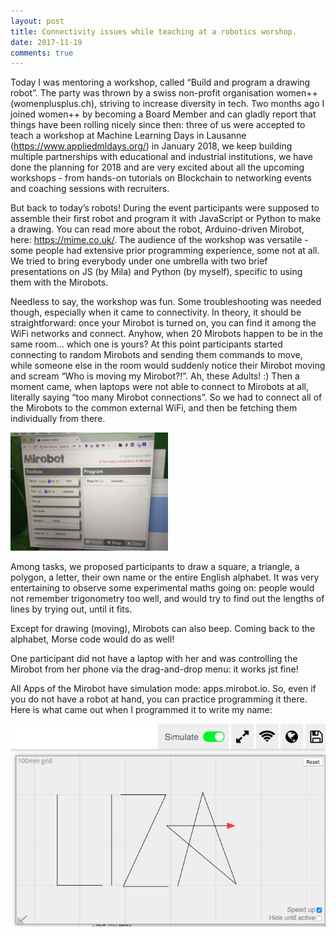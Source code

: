 ```yaml
---
layout: post
title: Connectivity issues while teaching at a robotics worshop.
date: 2017-11-19
comments: true
---
```

Today I was mentoring a workshop, called “Build and program a drawing robot”. The party was thrown by a swiss non-profit organisation 
women++ (womenplusplus.ch), striving to increase diversity in tech. Two months ago I joined women++ by becoming a Board Member and can 
gladly report that things have been rolling nicely since then: three of us were accepted to teach a workshop at Machine Learning Days in 
Lausanne (https://www.appliedmldays.org/) in January 2018, we keep building multiple partnerships with educational and industrial institutions, 
we have done the planning for 2018 and are very excited about all the upcoming workshops - from hands-on tutorials on Blockchain to networking 
events and coaching sessions with recruiters.

But back to today’s robots! During the event participants were supposed to assemble their first robot and program it with JavaScript or 
Python to make a drawing. You can read more about the robot, Arduino-driven Mirobot, here: https://mime.co.uk/. The audience of the 
workshop was versatile - some people had extensive prior programming experience, some not at all. We tried to bring everybody under one 
umbrella with two brief presentations on JS (by Mila) and Python (by myself), specific to using them with the Mirobots.

Needless to say, the workshop was fun. Some troubleshooting was needed though, especially when it came to connectivity. In theory, it 
should be straightforward: once your Mirobot is turned on, you can find it among the WiFi networks and connect. Anyhow, when 20 Mirobots 
happen to be in the same room… which one is yours? At this point participants started connecting to random Mirobots and sending them
commands to move, while someone else in the room would suddenly notice their Mirobot moving and scream “Who is moving my Mirobot?!”. 
Ah, these Adults! :) Then a moment came, when laptops were not able to connect to Mirobots at all, literally saying 
“too many Mirobot connections”. So we had to connect all of the Mirobots to the common external WiFi, and then be fetching them 
individually from there.

<img src="/images/Mirobot_too_many.JPG" width="50%">

Among tasks, we proposed participants to draw a square, a triangle, a polygon, a letter, their own name or the entire English alphabet. 
It was very entertaining to observe some experimental maths going on: people would not remember trigonometry too well, and would try to 
find out the lengths of lines by trying out, until it fits.

Except for drawing (moving), Mirobots can also beep. Coming back to the alphabet, Morse code would do as well!

One participant did not have a laptop with her and was controlling the Mirobot from her phone via the drag-and-drop menu: it works jst fine!

All Apps of the Mirobot have simulation mode: apps.mirobot.io. So, even if you do not have a robot at hand, you can practice programming 
it there. Here is what came out when I programmed it to write my name: 

<img src="/images/Mirobot_drawing.png">
